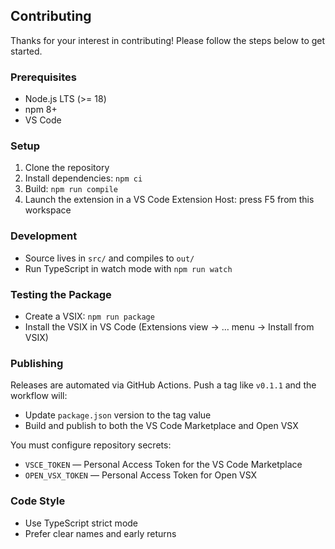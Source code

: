 ## Contributing

Thanks for your interest in contributing! Please follow the steps below to get started.

### Prerequisites

- Node.js LTS (>= 18)
- npm 8+
- VS Code

### Setup

1. Clone the repository
2. Install dependencies: `npm ci`
3. Build: `npm run compile`
4. Launch the extension in a VS Code Extension Host: press F5 from this workspace

### Development

- Source lives in `src/` and compiles to `out/`
- Run TypeScript in watch mode with `npm run watch`

### Testing the Package

- Create a VSIX: `npm run package`
- Install the VSIX in VS Code (Extensions view → … menu → Install from VSIX)

### Publishing

Releases are automated via GitHub Actions. Push a tag like `v0.1.1` and the workflow will:

- Update `package.json` version to the tag value
- Build and publish to both the VS Code Marketplace and Open VSX

You must configure repository secrets:

- `VSCE_TOKEN` — Personal Access Token for the VS Code Marketplace
- `OPEN_VSX_TOKEN` — Personal Access Token for Open VSX

### Code Style

- Use TypeScript strict mode
- Prefer clear names and early returns


